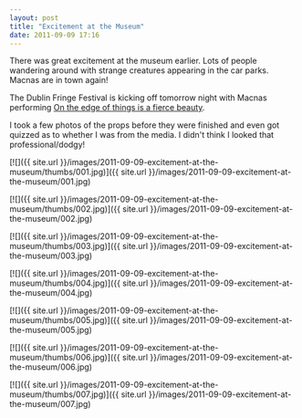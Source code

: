 ```yaml
---
layout: post
title: "Excitement at the Museum"
date: 2011-09-09 17:16
---
```

There was great excitement at the museum earlier. Lots of people wandering around with strange creatures 
appearing in the car parks. Macnas are in town again!

<!--more-->

The Dublin Fringe Festival is kicking off tomorrow night with Macnas performing 
[On the edge of things is a fierce beauty](http://www.fringefest.com/event/on-the-edge-of-things-is-a-fierce-beauty).

I took a few photos of the props before they were finished and even got quizzed as to whether
I was from the media. I didn't think I looked that professional/dodgy!

[![]({{ site.url }}/images/2011-09-09-excitement-at-the-museum/thumbs/001.jpg)]({{ site.url }}/images/2011-09-09-excitement-at-the-museum/001.jpg)

[![]({{ site.url }}/images/2011-09-09-excitement-at-the-museum/thumbs/002.jpg)]({{ site.url }}/images/2011-09-09-excitement-at-the-museum/002.jpg)

[![]({{ site.url }}/images/2011-09-09-excitement-at-the-museum/thumbs/003.jpg)]({{ site.url }}/images/2011-09-09-excitement-at-the-museum/003.jpg)

[![]({{ site.url }}/images/2011-09-09-excitement-at-the-museum/thumbs/004.jpg)]({{ site.url }}/images/2011-09-09-excitement-at-the-museum/004.jpg)

[![]({{ site.url }}/images/2011-09-09-excitement-at-the-museum/thumbs/005.jpg)]({{ site.url }}/images/2011-09-09-excitement-at-the-museum/005.jpg)

[![]({{ site.url }}/images/2011-09-09-excitement-at-the-museum/thumbs/006.jpg)]({{ site.url }}/images/2011-09-09-excitement-at-the-museum/006.jpg)

[![]({{ site.url }}/images/2011-09-09-excitement-at-the-museum/thumbs/007.jpg)]({{ site.url }}/images/2011-09-09-excitement-at-the-museum/007.jpg)
